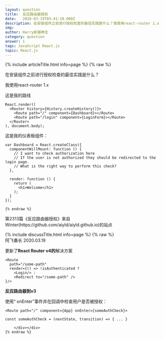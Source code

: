 ```yaml
---
layout: question
title:  反应路由器授权
date:   2020-03-19T03:41:10.000Z
description: 在安装组件之前进行授权检查的最佳实践是什么？我使用react-router 1.x这是我的路线React.render((  <Router...
img: 
author: Harry前端神无
category: question
answer: 1
tags: JavaScript React.js
topic: React.js
---
```

<div class="article-root">
  <div class="article">
    {% include articleTitle.html info=page %}
    {% raw %}
    <div class="article-content"><p><font style="vertical-align: inherit;"><font style="vertical-align: inherit;">在安装组件之前进行授权检查的最佳实践是什么？</font></font></p>

<p><font style="vertical-align: inherit;"><font style="vertical-align: inherit;">我使用react-router 1.x</font></font></p>

<p><font style="vertical-align: inherit;"><font style="vertical-align: inherit;">这是我的路线</font></font></p>

<pre class="lang-jsx prettyprint-override"><code>React.render((<font></font>
  &lt;Router history={History.createHistory()}&gt;<font></font>
    &lt;Route path="/" component={Dashboard}&gt;&lt;/Route&gt;<font></font>
    &lt;Route path="/login" component={LoginForm}&gt;&lt;/Route&gt;<font></font>
  &lt;/Router&gt;<font></font>
), document.body);<font></font>
</code></pre>

<p><font style="vertical-align: inherit;"><font style="vertical-align: inherit;">这是我的仪表板组件：</font></font></p>

<pre class="lang-jsx prettyprint-override"><code>var Dashboard = React.createClass({<font></font>
  componentWillMount: function () {<font></font>
    // I want to check authorization here<font></font>
    // If the user is not authorized they should be redirected to the login page.<font></font>
    // What is the right way to perform this check?<font></font>
  },<font></font>
<font></font>
  render: function () {<font></font>
    return (<font></font>
      &lt;h1&gt;Welcome&lt;/h1&gt;<font></font>
    );<font></font>
  }<font></font>
});<font></font>
</code></pre></div>
    {% endraw %}
  </div>
  <p class="winter_mark">第2313篇《反应路由器授权》来自Winter(https://github.com/aiyld/aiyld.github.io)的站点</p>
  <div class="discuss-wrapper">
    {% include discussTitle.html info=page %}
    {% raw %}
    <div class="discuss-item">
        <div class="discuss-parent">
          <div class="discuss-meta">
            <span class="discuss-user">阿飞番长</span>
            <span class="discuss-time">2020.03.19</span>
          </div>
          <div class="discuss-comment"><p><font style="vertical-align: inherit;"><font style="vertical-align: inherit;">更新了</font><strong><font style="vertical-align: inherit;">React Router v4的</font></strong><font style="vertical-align: inherit;">解决方案
</font></font><strong><font style="vertical-align: inherit;"></font></strong>
</p>

<pre><code>&lt;Route <font></font>
  path="/some-path" <font></font>
  render={() =&gt; !isAuthenticated ?<font></font>
    &lt;Login/&gt; :<font></font>
    &lt;Redirect to="/some-path" /&gt;<font></font>
}/&gt;<font></font>
</code></pre>

<p><strong><font style="vertical-align: inherit;"><font style="vertical-align: inherit;">反应路由器到v3</font></font></strong></p>

<p><font style="vertical-align: inherit;"><font style="vertical-align: inherit;">使用“ onEnter”事件并在回调中检查用户是否被授权：
</font></font></p>

<pre><code>&lt;Route path="/" component={App} onEnter={someAuthCheck}&gt;  <font></font>
<font></font>
const someAuthCheck = (nextState, transition) =&gt; { ... }<font></font>
</code></pre></div>
        </div></div>
    {% endraw %}
  </div>
<div>
